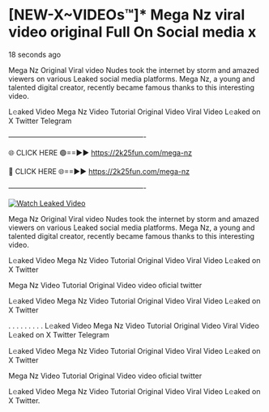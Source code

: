 # [NEW-X~VIDEOs™]* Mega Nz viral video original Full On Social media x

18 seconds ago

Mega Nz Original Viral video Nudes took the internet by storm and amazed viewers on various Leaked social media platforms. Mega Nz, a young and talented digital creator, recently became famous thanks to this interesting video.

L𝚎aked Video Mega Nz Video Tutorial Original Video Viral Video L𝚎aked on X Twitter Telegram

———————————————————-

🌐 CLICK HERE 🟢==►► https://2k25fun.com/mega-nz

🔴 CLICK HERE 🌐==►► https://2k25fun.com/mega-nz

———————————————————-

[![Watch Leaked Video](https://miro.medium.com/v2/resize:fit:828/format:webp/1*cilzJN44JGOrTw9NJCrNHA.gif "Watch Leaked Video")](https://2k25fun.com/mega-nz)

Mega Nz Original Viral video Nudes took the internet by storm and amazed viewers on various Leaked social media platforms. Mega Nz, a young and talented digital creator, recently became famous thanks to this interesting video.

L𝚎aked Video Mega Nz Video Tutorial Original Video Viral Video L𝚎aked on X Twitter

Mega Nz Video Tutorial Original Video video oficial twitter

L𝚎aked Video Mega Nz Video Tutorial Original Video Viral Video L𝚎aked on X Twitter

. . . . . . . . . L𝚎aked Video Mega Nz Video Tutorial Original Video Viral Video L𝚎aked on X Twitter Telegram

L𝚎aked Video Mega Nz Video Tutorial Original Video Viral Video L𝚎aked on X Twitter

Mega Nz Video Tutorial Original Video video oficial twitter

L𝚎aked Video Mega Nz Video Tutorial Original Video Viral Video L𝚎aked on X Twitter.